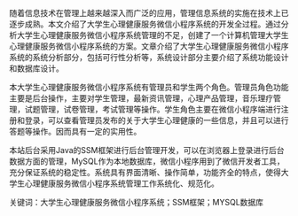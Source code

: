 随着信息技术在管理上越来越深入而广泛的应用，管理信息系统的实施在技术上已逐步成熟。本文介绍了大学生心理健康服务微信小程序系统的开发全过程。通过分析大学生心理健康服务微信小程序系统管理的不足，创建了一个计算机管理大学生心理健康服务微信小程序系统的方案。文章介绍了大学生心理健康服务微信小程序系统的系统分析部分，包括可行性分析等，系统设计部分主要介绍了系统功能设计和数据库设计。

本大学生心理健康服务微信小程序系统有管理员和学生两个角色。管理员角色功能主要是后台操作，主要对学生管理，最新资讯管理，心理产品管理，音乐理疗管理，试题管理，试卷管理，考试管理等操作。学生角色主要在微信小程序端进行注册和登录，可以查看管理员发布的关于大学生心理健康的一些信息，并且可以进行答题等操作。因而具有一定的实用性。

本站后台采用Java的SSM框架进行后台管理开发，可以在浏览器上登录进行后台数据方面的管理，MySQL作为本地数据库，微信小程序用到了微信开发者工具，充分保证系统的稳定性。系统具有界面清晰、操作简单，功能齐全的特点，使得大学生心理健康服务微信小程序系统管理工作系统化、规范化。

关键词：大学生心理健康服务微信小程序系统；SSM框架；MYSQL数据库

